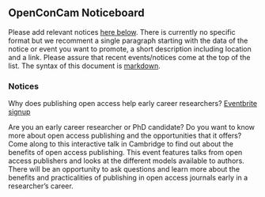 ## OpenConCam Noticeboard

Please add relevant notices [here
below](https://github.com/OpenConCam/OpenConCam/blob/master/noticeboard.md). There
is currently no specific format but we recomment a single paragraph
starting with the data of the notice or event you want to promote, a
short description including location and a link. Please assure that
recent events/notices come at the top of the list. The syntax of this
document is
[markdown](https://guides.github.com/features/mastering-markdown/).

### Notices

Why does publishing open access help early career researchers?
[Eventbrite signup](https://www.eventbrite.com/e/why-does-publishing-open-access-help-early-career-researchers-tickets-22034493764)

Are you an early career researcher or PhD candidate? Do you want to know more about open access publishing and the opportunities that it offers? Come along to this interactive talk in Cambridge to find out about the benefits of open access publishing.
This event features talks from open access publishers and looks at the different models available to authors. There will be an opportunity to ask questions and learn more about the benefits and practicalities of publishing in open access journals early in a researcher’s career.



